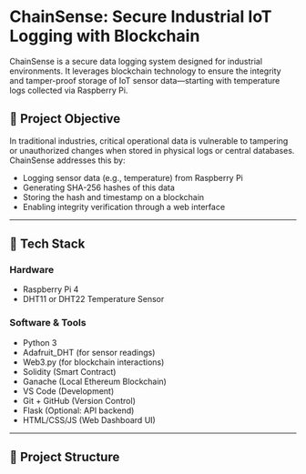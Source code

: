 # ChainSense: Secure Industrial IoT Logging with Blockchain

ChainSense is a secure data logging system designed for industrial environments. It leverages blockchain technology to ensure the integrity and tamper-proof storage of IoT sensor data—starting with temperature logs collected via Raspberry Pi.

## 🚀 Project Objective

In traditional industries, critical operational data is vulnerable to tampering or unauthorized changes when stored in physical logs or central databases. ChainSense addresses this by:
- Logging sensor data (e.g., temperature) from Raspberry Pi
- Generating SHA-256 hashes of this data
- Storing the hash and timestamp on a blockchain
- Enabling integrity verification through a web interface

---

## 🧩 Tech Stack

### Hardware
- Raspberry Pi 4
- DHT11 or DHT22 Temperature Sensor

### Software & Tools
- Python 3
- Adafruit_DHT (for sensor readings)
- Web3.py (for blockchain interactions)
- Solidity (Smart Contract)
- Ganache (Local Ethereum Blockchain)
- VS Code (Development)
- Git + GitHub (Version Control)
- Flask (Optional: API backend)
- HTML/CSS/JS (Web Dashboard UI)

---

## 📁 Project Structure


